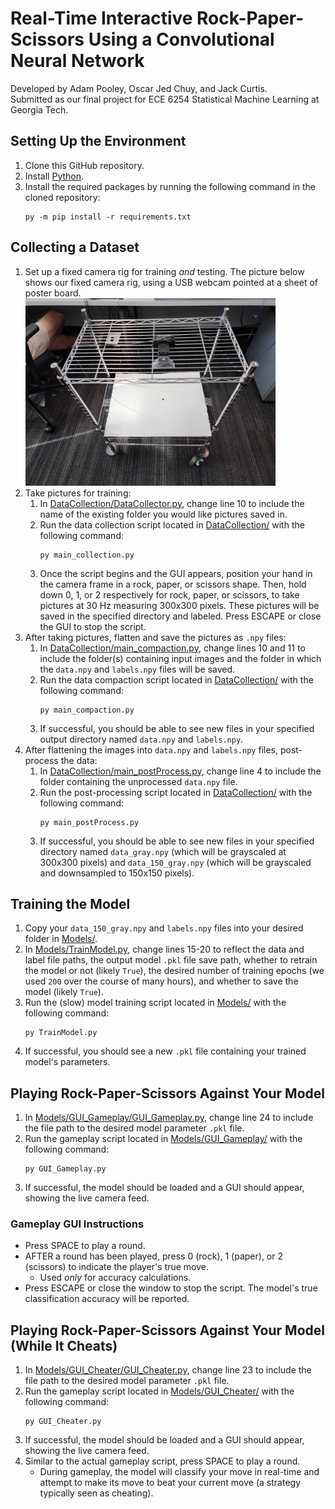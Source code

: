 # Real-Time Interactive Rock-Paper-Scissors Using a Convolutional Neural Network
Developed by Adam Pooley, Oscar Jed Chuy, and Jack Curtis. \
Submitted as our final project for ECE 6254 Statistical Machine Learning at Georgia Tech.

## Setting Up the Environment
1. Clone this GitHub repository.
2. Install [Python](https://www.python.org/downloads/).
3. Install the required packages by running the following command in the cloned repository:
    ```
    py -m pip install -r requirements.txt
    ```

## Collecting a Dataset
1. Set up a fixed camera rig for training *and* testing. The picture below shows our fixed camera rig, using a USB webcam pointed at a sheet of poster board. \
    <img src="/README_Figures/CameraRig.jpg" alt="drawing" width="400"/>
3. Take pictures for training:
    1. In [DataCollection/DataCollector.py](/DataCollection/DataCollector.py), change line 10 to include the name of the existing folder you would like pictures saved in.
    2. Run the data collection script located in [DataCollection/](/DataCollection/) with the following command:
        ```
        py main_collection.py
        ```
    3. Once the script begins and the GUI appears, position your hand in the camera frame in a rock, paper, or scissors shape. Then, hold down 0, 1, or 2 respectively for rock, paper, or scissors, to take pictures at 30 Hz measuring 300x300 pixels. These pictures will be saved in the specified directory and labeled. Press ESCAPE or close the GUI to stop the script.
4. After taking pictures, flatten and save the pictures as ```.npy``` files:
    1. In [DataCollection/main_compaction.py](/DataCollection/main_compaction.py), change lines 10 and 11 to include the folder(s) containing input images and the folder in which the ```data.npy``` and ```labels.npy``` files will be saved.
    2. Run the data compaction script located in [DataCollection/](/DataCollection/) with the following command:
        ```
        py main_compaction.py
        ```
    3. If successful, you should be able to see new files in your specified output directory named ```data.npy``` and ```labels.npy```.
5. After flattening the images into ```data.npy``` and ```labels.npy``` files, post-process the data:
    1. In [DataCollection/main_postProcess.py](/DataCollection/main_postProcess.py), change line 4 to include the folder containing the unprocessed ```data.npy``` file.
    2. Run the post-processing script located in [DataCollection/](/DataCollection/) with the following command:
        ```
        py main_postProcess.py
        ```
    3. If successful, you should be able to see new files in your specified directory named ```data_gray.npy``` (which will be grayscaled at 300x300 pixels) and ```data_150_gray.npy``` (which will be grayscaled and downsampled to 150x150 pixels).

## Training the Model
1. Copy your ```data_150_gray.npy``` and ```labels.npy``` files into your desired folder in [Models/](/Models/).
2. In [Models/TrainModel.py](/Models/TrainModel.py), change lines 15-20 to reflect the data and label file paths, the output model ```.pkl``` file save path, whether to retrain the model or not (likely ```True```), the desired number of training epochs (we used ```200``` over the course of many hours), and whether to save the model (likely ```True```).
3. Run the (slow) model training script located in [Models/](/Models/) with the following command:
    ```
    py TrainModel.py
    ```
4. If successful, you should see a new ```.pkl``` file containing your trained model's parameters.

## Playing Rock-Paper-Scissors Against Your Model
1. In [Models/GUI_Gameplay/GUI_Gameplay.py](/Models/GUI_Gameplay/GUI_Gameplay.py), change line 24 to include the file path to the desired model parameter ```.pkl``` file.
2. Run the gameplay script located in [Models/GUI_Gameplay/](/Models/GUI_Gameplay/) with the following command:
    ```
    py GUI_Gameplay.py
    ```
3. If successful, the model should be loaded and a GUI should appear, showing the live camera feed.

### Gameplay GUI Instructions
- Press SPACE to play a round.
- AFTER a round has been played, press 0 (rock), 1 (paper), or 2 (scissors) to indicate the player's true move.
    - Used *only* for accuracy calculations.
- Press ESCAPE or close the window to stop the script. The model's true classification accuracy will be reported.

## Playing Rock-Paper-Scissors Against Your Model (While It Cheats)
1. In [Models/GUI_Cheater/GUI_Cheater.py](/Models/GUI_Cheater/GUI_Cheater.py), change line 23 to include the file path to the desired model parameter ```.pkl``` file.
2. Run the gameplay script located in [Models/GUI_Cheater/](/Models/GUI_Cheater/) with the following command:
    ```
    py GUI_Cheater.py
    ```
3. If successful, the model should be loaded and a GUI should appear, showing the live camera feed.
4. Similar to the actual gameplay script, press SPACE to play a round.
    - During gameplay, the model will classify your move in real-time and attempt to make its move to beat your current move (a strategy typically seen as cheating).
